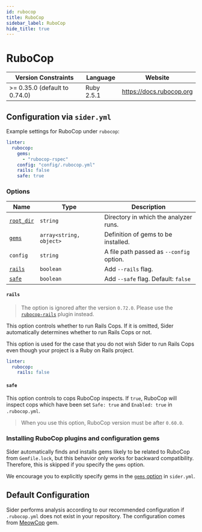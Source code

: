```yaml
---
id: rubocop
title: RuboCop
sidebar_label: RuboCop
hide_title: true
---
```


# RuboCop

| Version Constraints | Language | Website |
| ----------------- | -------- | -------- |
| >= 0.35.0 (default to 0.74.0) | Ruby 2.5.1 | https://docs.rubocop.org |

## Configuration via `sider.yml`

Example settings for RuboCop under `rubocop`:

```yaml
linter:
  rubocop:
    gems:
      - "rubocop-rspec"
    config: "config/.rubocop.yml"
    rails: false
    safe: true
```

### Options

| Name | Type | Description |
| ---- | ---- | ----------- |
| [`root_dir`](../../getting-started/custom-configuration.md#root_dir-option) | `string` | Directory in which the analyzer runs. |
| [`gems`](../../getting-started/custom-configuration.md#gems-option) | `array<string, object>` | Definition of gems to be installed. |
| `config` | `string` | A file path passed as `--config` option. |
| [`rails`](#rails) | `boolean` | Add `--rails` flag. |
| [`safe`](#safe) | `boolean` | Add `--safe` flag. Default: `false` |

#### `rails`

> The option is ignored after the version `0.72.0`. Please use the [`rubocop-rails`](https://github.com/rubocop-hq/rubocop-rails) plugin instead.

This option controls whether to run Rails Cops. If it is omitted, Sider automatically determines whether to run Rails Cops or not.

This option is used for the case that you do not wish Sider to run Rails Cops even though your project is a Ruby on Rails project.

```yaml
linter:
  rubocop:
    rails: false
```

#### `safe`

This option controls to cops RuboCop inspects. If `true`, RuboCop will inspect cops which have been set `Safe: true` and `Enabled: true` in `.rubocop.yml`.

> When you use this option, RuboCop version must be after `0.60.0`.

### Installing RuboCop plugins and configuration gems

Sider automatically finds and installs gems likely to be related to RuboCop from `Gemfile.lock`, but this behavior only works for backward compatibility. Therefore, this is skipped if you specify the `gems` option.

We encourage you to explicitly specify gems in the [`gems` option](../../getting-started/custom-configuration.md#gems-option) in `sider.yml`.

## Default Configuration

Sider performs analysis according to our recommended configuration if `.rubocop.yml` does not exist in your repository. The configuration comes from [MeowCop](https://github.com/sider/meowcop) gem.
